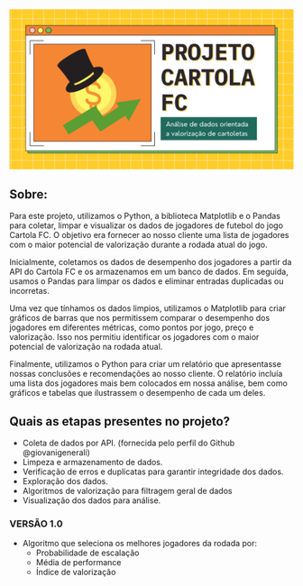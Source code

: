 <img src="https://github.com/elleres7/python-cartola-FC/blob/master/title.png" alt="Alt text" title="apresentacao">

<h2>Sobre:</h2>
Para este projeto, utilizamos o Python, a biblioteca Matplotlib e o Pandas para coletar, limpar e visualizar os dados de jogadores de futebol do jogo Cartola FC. O objetivo era fornecer ao nosso cliente uma lista de jogadores com o maior potencial de valorização durante a rodada atual do jogo.

Inicialmente, coletamos os dados de desempenho dos jogadores a partir da API do Cartola FC e os armazenamos em um banco de dados. Em seguida, usamos o Pandas para limpar os dados e eliminar entradas duplicadas ou incorretas.

Uma vez que tínhamos os dados limpios, utilizamos o Matplotlib para criar gráficos de barras que nos permitissem comparar o desempenho dos jogadores em diferentes métricas, como pontos por jogo, preço e valorização. Isso nos permitiu identificar os jogadores com o maior potencial de valorização na rodada atual.

Finalmente, utilizamos o Python para criar um relatório que apresentasse nossas conclusões e recomendações ao nosso cliente. O relatório incluía uma lista dos jogadores mais bem colocados em nossa análise, bem como gráficos e tabelas que ilustrassem o desempenho de cada um deles.

<h2>Quais as etapas presentes no projeto?</h2>
 
* Coleta de dados por API. (fornecida pelo perfil do Github @giovanigenerali)
* Limpeza e armazenamento de dados.
* Verificação de erros e duplicatas para garantir integridade dos dados.
* Exploração dos dados.
* Algoritmos de valorização para filtragem geral de dados
* Visualização dos dados para análise.

<h3>VERSÃO 1.0</h3>

* Algoritmo que seleciona os melhores jogadores da rodada por:
  - Probabilidade de escalação
  - Média de performance
  - Índice de valorização
